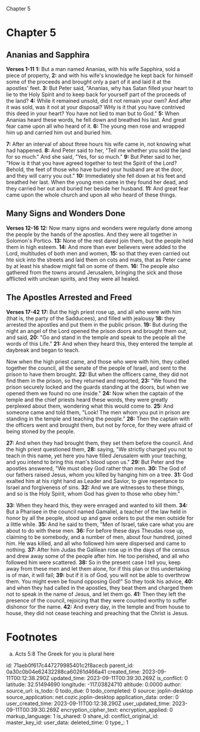 Chapter 5

# Chapter 5
## Ananias and Sapphira
**Verses 1-11**
**1:** But a man named Ananias, with his wife Sapphira, sold a piece of property,
**2:** and with his wife's knowledge he kept back for himself some of the proceeds and brought only a part of it and laid it at the apostles' feet.
**3:** But Peter said, "Ananias, why has Satan filled your heart to lie to the Holy Spirit and to keep back for yourself part of the proceeds of the land?
**4:** While it remained unsold, did it not remain your own? And after it was sold, was it not at your disposal? WHy is it that you have contrived this deed in your heart? You have not lied to man but to God."
**5:** When Ananias heard these words, he fell down and breathed his last. And great fear came upon all who heard of it.
**6:** The young men rose and wrapped him up and carried him out and buried him.

**7:** After an interval of about three hours his wife came in, not knowing what had happened.
**8:** And Peter said to her, "Tell me whether you sold the land for so much." And she said, "Yes, for so much."
**9:** But Peter said to her, "How is it that you have agreed together to test the Spirit of the Lord? Behold, the feet of those who have buried your husband are at the door, and they will carry you out."
**10:** Immediately she fell down at his feet and breathed her last. When the young men came in they found her dead, and they carried her out and buried her beside her husband.
**11:** And great fear came upon the whole church and upon all who heard of these things.

## Many Signs and Wonders Done
**Verses 12-16**
**12:** Now many signs and wonders were regularly done among the people by the hands of the apostles. And they were all together in Solomon's Portico.
**13:** None of the rest dared join them, but the people held them in high esteem.
**14:** And more than ever believers were added to the Lord, multitudes of both men and women,
**15:** so that they even carried out hte sick into the streets and laid them on cots and mats, that as Peter came by at least his shadow might fall on some of them.
**16:** The people also gathered from the towns around Jerusalem, bringing the sick and those afflicted with unclean spirits, and they were all healed.

## The Apostles Arrested and Freed
**Verses 17-42**
**17:** But the high priest rose up, and all who were with him (that is, the party of the Sadducees), and filled with jealousy
**18:** they arrested the apostles and put them in the public prison.
**19:** But during the night an angel of the Lord opened the prison doors and brought them out, and said,
**20:** "Go and stand in the temple and speak to the people all the words of this Life."
**21:** And when they heard this, they entered the temple at daybreak and began to teach.

Now when the high priest came, and those who were with him, they called together the council, all the senate of the people of Israel, and sent to the prison to have them brought.
**22:** But when the officers came, they did not find them in the prison, so they returned and reported,
**23:** "We found the prison securely locked and the guards standing at the doors, but when we opened them we found no one inside."
**24:** Now when the captain of the temple and the chief priests heard these words, they were greatly perplexed about them, wondering what this would come to.
**25:** And someone came and told them, "Look! The men whom you put in prison are standing in the temple and teaching the people."
**26:** Then the captain with the officers went and brought them, but not by force, for they were afraid of being stoned by the people.

**27:** And when they had brought them, they set them before the council. And the high priest questioned them,
**28:** saying, "We strictly charged you not to teach in this name, yet here you have filled Jerusalem with your teaching, and you intend to bring this man's blood upon us."
**29:** But Peter and the apostles answered, "We must obey God rather than men.
**30:** The God of our fathers raised Jesus, whom you killed by hanging him on a tree.
**31:** God exalted him at his right hand as Leader and Savior, to give repentance to Israel and forgiveness of sins.
**32:** And we are witnesses to these things, and so is the Holy Spirit, whom God has given to those who obey him."

**33:** When they heard this, they were enraged and wanted to kill them.
**34:** But a Pharisee in the council named Gamaliel, a teacher of the law held in honor by all the people, stood up and gave orders to put the men outside for a little while.
**35:** And he said to them, "Men of Israel, take care what you are about to do with these men.
**36:** For before these days Theudas rose up, claiming to be somebody, and a number of men, about four hundred, joined him. He was killed, and all who followed him were dispersed and came to nothing.
**37:** After him Judas the Galilean rose up in the days of the census and drew away some of the people after him. He too perished, and all who followed him were scattered.
**38:** So in the present case I tell you, keep away from these men and let them alone, for if this plan or this undertaking is of man, it will fail;
**39:** but if it is of God, you will not be able to overthrow them. You might even be found opposing God!" So they took his advice,
**40:** and when they had called in the apostles, they beat them and charged them not to speak in the name of Jesus, and let them go.
**41:** Then they left the presence of the council, rejoicing that they were counted worthy to suffer dishonor for the name.
**42:** And every day, in the temple and from house to house, they did not cease teaching and preaching that the Christ is Jesus.

# Footnotes
<ol type='a'>
	<li>    Acts 5:8 The Greek for you is plural here</li>
</ol>


id: 71aeb0f617c447279985401c2f8acecb
parent_id: 0a30c0b04e62432288ca60261d466a41
created_time: 2023-09-11T00:12:38.290Z
updated_time: 2023-09-11T00:39:30.269Z
is_conflict: 0
latitude: 32.51494690
longitude: -117.03824710
altitude: 0.0000
author: 
source_url: 
is_todo: 0
todo_due: 0
todo_completed: 0
source: joplin-desktop
source_application: net.cozic.joplin-desktop
application_data: 
order: 0
user_created_time: 2023-09-11T00:12:38.290Z
user_updated_time: 2023-09-11T00:39:30.269Z
encryption_cipher_text: 
encryption_applied: 0
markup_language: 1
is_shared: 0
share_id: 
conflict_original_id: 
master_key_id: 
user_data: 
deleted_time: 0
type_: 1